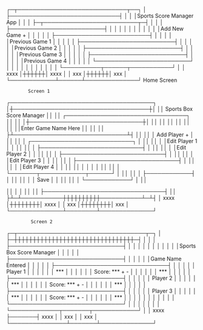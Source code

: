 ┌─┬─────────────────────────────┬──┐
│ ├─────────────────────────────┤  │
│ │Sports Score Manager App     │  │
│ ├─┬─────────────────────────┬─┤  │
│ │ ├─────────────────────────┤ │  │
│ │ │                         │ │  │
│ │ │Add New Game         +   │ │  │
│ │ ├─────────────────────────┤ │  │
│ │ │Previous Game 1          │ │  │
│ │ ├─────────────────────────┤ │  │
│ │ │Previous Game 2          │ │  │
│ │ ├─────────────────────────┤ │  │
│ │ │Previous Game 3          │ │  │
│ │ ├─────────────────────────┤ │  │
│ │ │Previous Game 4          │ │  │
│ │ └─────────────────────────┘ │  │
│ │                             │  │
│ │                             │  │
│ └──────────┬──────┬───────────┘  │
│   xxxx     │┼┼┼┼┼┼│     xxxx     │
│    xxx     │┼┼┼┼┼┼│     xxx      │
└────────────┴──────┴──────────────┘
            Home Screen

            Screen 1
            
┌──────────────────────────────────────┐
│┼────────────────────────────────────┼│
││  Sports Box Score Manager          ││
││ ┌────────────────────────────────┐ ││
││ │┼──────────────────────────────┼│ ││
││ ││                              ││ ││
││ ││Enter Game Name Here          ││ ││
││ ├┴──────────────────────────────┴┤ ││
││ │ Add Player                  +  │ ││
││ │ ┌───────────────────────────┐  │ ││
││ │ │Edit Player 1              │  │ ││
││ │ ├───────────────────────────┤  │ ││
││ │ │Edit Player 2              │  │ ││
││ │ ├───────────────────────────┤  │ ││
││ │ │Edit Player 3              │  │ ││
││ │ ├───────────────────────────┤  │ ││
││ │ │Edit Player 4              │  │ ││
││ │ │                           │  │ ││
││ │ └───────┬────────────┬──────┘  │ ││
││ │         ├────────────┤         │ ││
││ │         │    Save    │         │ ││
││ │         └────────────┘         │ ││

││ │                                │ ││
││ ├────────────────────────────────┤ ││
├┴─┴───────────┼┼┼┼┼┼┼┼┼┼───────────┴─┴┤
│     xxxx     │┼┼┼┼┼┼┼┼│     xxxx     │
│      xxx     │┼┼┼┼┼┼┼┼│     xxx      │
└──────────────┴────────┴──────────────┘

             Screen 2


┌─┬──────────────────────────────────┬─┐
│ ├─┼┼┼┼┼┼┼┼┼┼┼┼┼┼┼┼┼┼┼┼┼┼┼┼┼┼┼┼┼┼┼┼─┤ │
│ │ ├──────────────────────────────┤ │ │
│ │ │                              │ │ │
│ │ │Sports Box Score Manager      │ │ │
│ │ ├──────────────────────────────┤ │ │
│ │ │Game Name Entered             │ │ │
│ │ ├──────────────────────────────┤ │ │
│ │ │ Player 1                     │ │ │
│ │ │        ***                   │ │ │
│ │ │ Score: ***         +     -   │ │ │
│ │ │        ***                   │ │ │
│ │ ├──────────────────────────────┤ │ │
│ │ │ Player 2                     │ │ │
│ │ │        ***                   │ │ │
│ │ │ Score: ***         +     -   │ │ │
│ │ │        ***                   │ │ │
│ │ ├──────────────────────────────┤ │ │
│ │ │ Player 3                     │ │ │
│ │ │        ***                   │ │ │
│ │ │ Score: ***         +     -   │ │ │
│ │ │        ***                   │ │ │
│ │ │                              │ │ │
│ │ └──────────────────────────────┘ │ │
│ │                                  │ │
│ └─────────────┬───────┬────────────┘ │
│      xxxx     ├───────┤    xxxx      │
│       xxx     │       │    xxx       │
└───────────────┴───────┴──────────────┘
